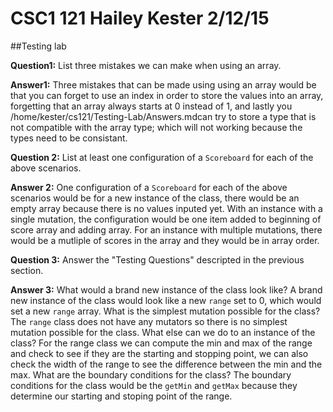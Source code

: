 # CSC1 121 Hailey Kester 2/12/15
##Testing lab

**Question1:** List three mistakes we can make when using an array.

**Answer1:** Three mistakes that can be made using using an array would be that you can forget to use an index in order to store the values into an array, forgetting that an array always starts at 0 instead of 1, and lastly you /home/kester/cs121/Testing-Lab/Answers.mdcan try to store a type that is not compatible with the array type; which will not working because the types need to be consistant. 

**Question 2:** List at least one configuration of a `Scoreboard` for each of the above scenarios.

**Answer 2:** One configuration of a `Scoreboard` for each of the above scenarios would be for a new instance of the class, there would be an empty array because there is no values inputed yet.  With an instance with a single mutation, the configuration would be one item added to beginning of score array and adding array.  For an instance with multiple mutations, there would be a mutliple of scores in the array and they would be in array order. 

**Question 3:** Answer the "Testing Questions" descripted in the previous section.

**Answer 3:** What would a brand new instance of the class look like?  A brand new instance of the class would look like a new `range` set to 0, which would set a new `range` array. 
What is the simplest mutation possible for the class?  The `range` class does not have any mutators so there is no simplest mutation possible for the class.
What else can we do to an instance of the class? For the range class we can compute the min and max of the range and check to see if they are the starting and stopping point, we can also check the width of the range to see the difference between the min and the max.
What are the boundary conditions for the class?  The boundary conditions for the class would be the `getMin` and `getMax` because they determine our starting and stoping point of the range.